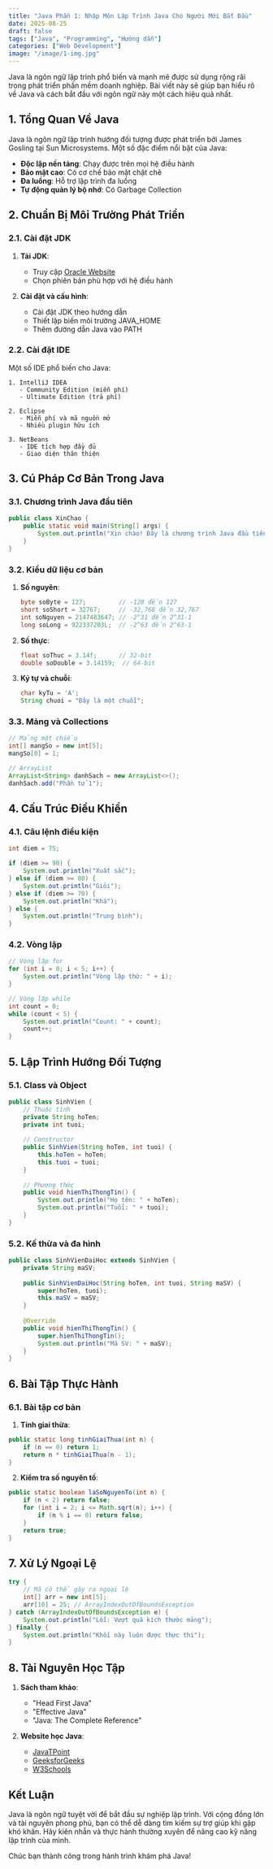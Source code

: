 ```yaml
---
title: "Java Phần 1: Nhập Môn Lập Trình Java Cho Người Mới Bắt Đầu"
date: 2025-08-25
draft: false
tags: ["Java", "Programming", "Hướng dẫn"]
categories: ["Web Development"]
image: "/image/1-img.jpg"
---
```


Java là ngôn ngữ lập trình phổ biến và mạnh mẽ được sử dụng rộng rãi trong phát triển phần mềm doanh nghiệp. <!--more--> Bài viết này sẽ giúp bạn hiểu rõ về Java và cách bắt đầu với ngôn ngữ này một cách hiệu quả nhất.

## 1. Tổng Quan Về Java

Java là ngôn ngữ lập trình hướng đối tượng được phát triển bởi James Gosling tại Sun Microsystems. Một số đặc điểm nổi bật của Java:

- **Độc lập nền tảng**: Chạy được trên mọi hệ điều hành
- **Bảo mật cao**: Có cơ chế bảo mật chặt chẽ
- **Đa luồng**: Hỗ trợ lập trình đa luồng
- **Tự động quản lý bộ nhớ**: Có Garbage Collection

## 2. Chuẩn Bị Môi Trường Phát Triển

### 2.1. Cài đặt JDK

1. **Tải JDK**:
   - Truy cập [Oracle Website](https://www.oracle.com/java/technologies/downloads/)
   - Chọn phiên bản phù hợp với hệ điều hành

2. **Cài đặt và cấu hình**:
   - Cài đặt JDK theo hướng dẫn
   - Thiết lập biến môi trường JAVA_HOME
   - Thêm đường dẫn Java vào PATH

### 2.2. Cài đặt IDE

Một số IDE phổ biến cho Java:

```
1. IntelliJ IDEA
   - Community Edition (miễn phí)
   - Ultimate Edition (trả phí)

2. Eclipse
   - Miễn phí và mã nguồn mở
   - Nhiều plugin hữu ích

3. NetBeans
   - IDE tích hợp đầy đủ
   - Giao diện thân thiện
```

## 3. Cú Pháp Cơ Bản Trong Java

### 3.1. Chương trình Java đầu tiên

```java
public class XinChao {
    public static void main(String[] args) {
        System.out.println("Xin chào! Đây là chương trình Java đầu tiên.");
    }
}
```

### 3.2. Kiểu dữ liệu cơ bản

1. **Số nguyên**:
   ```java
   byte soByte = 127;         // -128 đến 127
   short soShort = 32767;     // -32,768 đến 32,767
   int soNguyen = 2147483647; // -2^31 đến 2^31-1
   long soLong = 922337203L;  // -2^63 đến 2^63-1
   ```

2. **Số thực**:
   ```java
   float soThuc = 3.14f;      // 32-bit
   double soDouble = 3.14159;  // 64-bit
   ```

3. **Ký tự và chuỗi**:
   ```java
   char kyTu = 'A';
   String chuoi = "Đây là một chuỗi";
   ```

### 3.3. Mảng và Collections

```java
// Mảng một chiều
int[] mangSo = new int[5];
mangSo[0] = 1;

// ArrayList
ArrayList<String> danhSach = new ArrayList<>();
danhSach.add("Phần tử 1");
```

## 4. Cấu Trúc Điều Khiển

### 4.1. Câu lệnh điều kiện

```java
int diem = 75;

if (diem >= 90) {
    System.out.println("Xuất sắc");
} else if (diem >= 80) {
    System.out.println("Giỏi");
} else if (diem >= 70) {
    System.out.println("Khá");
} else {
    System.out.println("Trung bình");
}
```

### 4.2. Vòng lặp

```java
// Vòng lặp for
for (int i = 0; i < 5; i++) {
    System.out.println("Vòng lặp thứ: " + i);
}

// Vòng lặp while
int count = 0;
while (count < 5) {
    System.out.println("Count: " + count);
    count++;
}
```

## 5. Lập Trình Hướng Đối Tượng

### 5.1. Class và Object

```java
public class SinhVien {
    // Thuộc tính
    private String hoTen;
    private int tuoi;
    
    // Constructor
    public SinhVien(String hoTen, int tuoi) {
        this.hoTen = hoTen;
        this.tuoi = tuoi;
    }
    
    // Phương thức
    public void hienThiThongTin() {
        System.out.println("Họ tên: " + hoTen);
        System.out.println("Tuổi: " + tuoi);
    }
}
```

### 5.2. Kế thừa và đa hình

```java
public class SinhVienDaiHoc extends SinhVien {
    private String maSV;
    
    public SinhVienDaiHoc(String hoTen, int tuoi, String maSV) {
        super(hoTen, tuoi);
        this.maSV = maSV;
    }
    
    @Override
    public void hienThiThongTin() {
        super.hienThiThongTin();
        System.out.println("Mã SV: " + maSV);
    }
}
```

## 6. Bài Tập Thực Hành

### 6.1. Bài tập cơ bản

1. **Tính giai thừa**:
```java
public static long tinhGiaiThua(int n) {
    if (n == 0) return 1;
    return n * tinhGiaiThua(n - 1);
}
```

2. **Kiểm tra số nguyên tố**:
```java
public static boolean laSoNguyenTo(int n) {
    if (n < 2) return false;
    for (int i = 2; i <= Math.sqrt(n); i++) {
        if (n % i == 0) return false;
    }
    return true;
}
```

## 7. Xử Lý Ngoại Lệ

```java
try {
    // Mã có thể gây ra ngoại lệ
    int[] arr = new int[5];
    arr[10] = 25; // ArrayIndexOutOfBoundsException
} catch (ArrayIndexOutOfBoundsException e) {
    System.out.println("Lỗi: Vượt quá kích thước mảng");
} finally {
    System.out.println("Khối này luôn được thực thi");
}
```

## 8. Tài Nguyên Học Tập

1. **Sách tham khảo**:
   - "Head First Java"
   - "Effective Java"
   - "Java: The Complete Reference"

2. **Website học Java**:
   - [JavaTPoint](https://www.javatpoint.com)
   - [GeeksforGeeks](https://www.geeksforgeeks.org)
   - [W3Schools](https://www.w3schools.com/java)

## Kết Luận

Java là ngôn ngữ tuyệt vời để bắt đầu sự nghiệp lập trình. Với cộng đồng lớn và tài nguyên phong phú, bạn có thể dễ dàng tìm kiếm sự trợ giúp khi gặp khó khăn. Hãy kiên nhẫn và thực hành thường xuyên để nâng cao kỹ năng lập trình của mình.

Chúc bạn thành công trong hành trình khám phá Java!